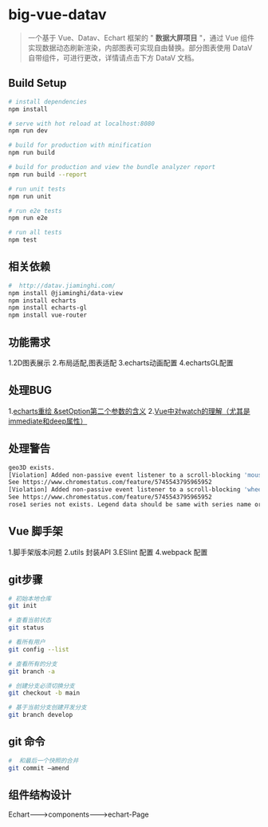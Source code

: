 # big-vue-datav

> 一个基于 Vue、Datav、Echart 框架的 " **数据大屏项目** "，通过 Vue 组件实现数据动态刷新渲染，内部图表可实现自由替换。部分图表使用 DataV 自带组件，可进行更改，详情请点击下方 DataV 文档。



## 


## Build Setup

``` bash
# install dependencies
npm install

# serve with hot reload at localhost:8080
npm run dev

# build for production with minification
npm run build

# build for production and view the bundle analyzer report
npm run build --report

# run unit tests
npm run unit

# run e2e tests
npm run e2e

# run all tests
npm test
```

## 相关依赖

``` bash
#  http://datav.jiaminghi.com/
npm install @jiaminghi/data-view
npm install echarts
npm install echarts-gl
npm install vue-router
```


## 功能需求
1.2D图表展示
2.布局适配,图表适配
3.echarts动画配置
4.echartsGL配置

## 处理BUG
1.[echarts重绘 &setOption第二个参数的含义]( https://blog.csdn.net/mrhaoxiaojun/article/details/96491327)
2.[Vue中对watch的理解（尤其是immediate和deep属性）](https://blog.csdn.net/qq_40323256/article/details/101907326)



## 处理警告
```bash
geo3D exists.
[Violation] Added non-passive event listener to a scroll-blocking 'mousewheel' event. Consider marking event handler as 'passive' to make the page more responsive. 
See https://www.chromestatus.com/feature/5745543795965952
[Violation] Added non-passive event listener to a scroll-blocking 'wheel' event. Consider marking event handler as 'passive' to make the page more responsive.
See https://www.chromestatus.com/feature/5745543795965952
rose1 series not exists. Legend data should be same with series name or data name.
```

## Vue 脚手架

1.脚手架版本问题
2.utils 封装API
3.ESlint 配置
4.webpack 配置




## git步骤

``` bash
# 初始本地仓库
git init

# 查看当前状态 
git status 

# 看所有用户
git config --list

# 查看所有的分支 
git branch -a 

# 创建分支必须切换分支
git checkout -b main 

# 基于当前分支创建开发分支
git branch develop

```
## git 命令

``` bash
#  和最后一个快照的合并
git commit —amend

```

## 组件结构设计
   Echart--->components--->echart-Page
## 